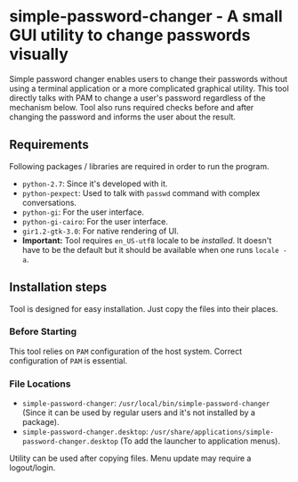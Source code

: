 # simple-password-changer - A small GUI utility to change passwords visually

Simple password changer enables users to change their passwords without using a terminal application or a more complicated graphical utility. This tool directly talks with PAM to change a user's password regardless of the mechanism below. Tool also runs required checks before and after changing the password and informs the user about the result.

## Requirements

Following packages / libraries are required in order to run the program.

- `python-2.7`: Since it's developed with it.
- `python-pexpect`: Used to talk with `passwd` command with complex conversations.
- `python-gi`: For the user interface.
- `python-gi-cairo`: For the user interface.
- `gir1.2-gtk-3.0`: For native rendering of UI.
- **Important:** Tool requires `en_US-utf8` locale to be *installed*. It doesn't have to be the default but it should be available when one runs `locale -a`.

## Installation steps

Tool is designed for easy installation. Just copy the files into their places.

### Before Starting

This tool relies on `PAM` configuration of the host system. Correct configuration of `PAM` is essential.

### File Locations

- `simple-password-changer`: `/usr/local/bin/simple-password-changer` (Since it can be used by regular users and it's not installed by a package).
- `simple-password-changer.desktop`: `/usr/share/applications/simple-password-changer.desktop` (To add the launcher to application menus).

Utility can be used after copying files. Menu update may require a logout/login.
